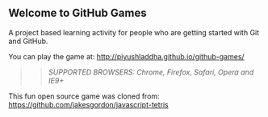 ## Welcome to GitHub Games

A project based learning activity for people who are getting started with Git and GitHub.

You can play the game at: http://piyushladdha.github.io/github-games/

>> _*SUPPORTED BROWSERS*: Chrome, Firefox, Safari, Opera and IE9+_

This fun open source game was cloned from: https://github.com/jakesgordon/javascript-tetris
